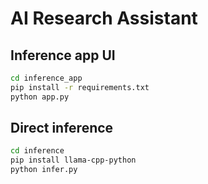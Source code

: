 # AI Research Assistant

## Inference app UI

```bash
cd inference_app
pip install -r requirements.txt
python app.py
```

## Direct inference

```bash
cd inference
pip install llama-cpp-python
python infer.py
```
